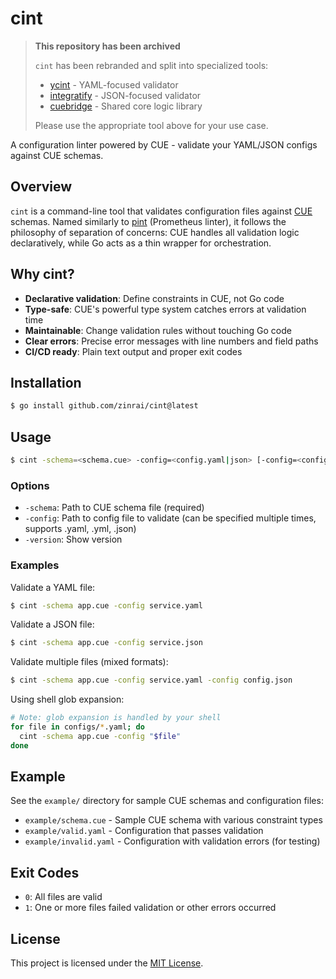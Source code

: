 # cint

> **This repository has been archived**
> 
> `cint` has been rebranded and split into specialized tools:
> - [ycint](https://github.com/zinrai/ycint) - YAML-focused validator
> - [integratify](https://github.com/zinrai/integratify) - JSON-focused validator
> - [cuebridge](https://github.com/zinrai/cuebridge) - Shared core logic library
> 
> Please use the appropriate tool above for your use case.

A configuration linter powered by CUE - validate your YAML/JSON configs against CUE schemas.

## Overview

`cint` is a command-line tool that validates configuration files against [CUE](https://cuelang.org/) schemas. Named similarly to [pint](https://github.com/cloudflare/pint) (Prometheus linter), it follows the philosophy of separation of concerns: CUE handles all validation logic declaratively, while Go acts as a thin wrapper for orchestration.

## Why cint?

- **Declarative validation**: Define constraints in CUE, not Go code
- **Type-safe**: CUE's powerful type system catches errors at validation time
- **Maintainable**: Change validation rules without touching Go code
- **Clear errors**: Precise error messages with line numbers and field paths
- **CI/CD ready**: Plain text output and proper exit codes

## Installation

```bash
$ go install github.com/zinrai/cint@latest
```

## Usage

```bash
$ cint -schema=<schema.cue> -config=<config.yaml|json> [-config=<config2.yaml|json>...]
```

### Options

- `-schema`: Path to CUE schema file (required)
- `-config`: Path to config file to validate (can be specified multiple times, supports .yaml, .yml, .json)
- `-version`: Show version

### Examples

Validate a YAML file:

```bash
$ cint -schema app.cue -config service.yaml
```

Validate a JSON file:

```bash
$ cint -schema app.cue -config service.json
```

Validate multiple files (mixed formats):

```bash
$ cint -schema app.cue -config service.yaml -config config.json
```

Using shell glob expansion:

```bash
# Note: glob expansion is handled by your shell
for file in configs/*.yaml; do
  cint -schema app.cue -config "$file"
done
```

## Example

See the `example/` directory for sample CUE schemas and configuration files:

- `example/schema.cue` - Sample CUE schema with various constraint types
- `example/valid.yaml` - Configuration that passes validation
- `example/invalid.yaml` - Configuration with validation errors (for testing)

## Exit Codes

- `0`: All files are valid
- `1`: One or more files failed validation or other errors occurred

## License

This project is licensed under the [MIT License](./LICENSE).
